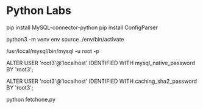 # Python Labs
pip install MySQL-connector-python
pip install ConfigParser


python3 -m venv env
source ./env/bin/activate 

/usr/local/mysql/bin/mysql -u root -p

ALTER USER 'root3'@'localhost'
IDENTIFIED WITH mysql_native_password BY 'root3';


ALTER USER 'root3'@'localhost'
IDENTIFIED WITH caching_sha2_password BY 'root3';


python fetchone.py 
